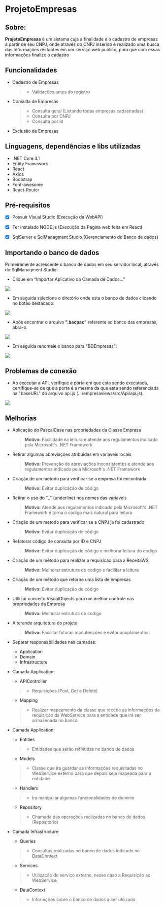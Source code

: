 


# ProjetoEmpresas
## Sobre: 
**ProjetoEmpresas** é um sistema cuja a finalidade é o cadastro de empresas a partir de seu CNPJ, onde através do CNPJ inserido é realizado uma busca das informações restantes em um serviço web publico, para que com essas informações finalize o cadastro</p>

## Funcionalidades
- Cadastro de Empresas
	> - Validações antes do registro
- Consulta de Empresas
	> - Consulta geral (Listando todas empresas cadastradas)
	> - Consulta por CNPJ
	> - Consulta por Id
- Exclusão de Empresas
## Linguagens, dependências e libs utilizadas
- .NET Core 3.1
- Entity Framework
- React
- Axios
- Bootstrap
- Font-awesome
- React-Router
 
## Pré-requisitos

 - [x] Possuir Visual Studio (Execução da WebAPI)

 - [x] Ter instalado NODE.js (Execução da Pagina web feita em React)
 - [x] SqlServer e SqlManagment Studio (Gerenciamento do Banco de dados)

## Importando o banco de dados
Primeiramente acrescente o banco de dados em seu servidor local, através do SqlManagment Studio:
- Clique em "Importar Aplicativo da Camada de Dados..."

<img src = "https://ik.imagekit.io/ryanraul/print1_ZyxbRvgoh.jpg">

- Em seguida selecione o diretório onde esta o  banco de dados clicando no botão destacado:

<img src = "https://ik.imagekit.io/ryanraul/_55BC2230-E8D9-44F6-9EF7-EC944996AF97_.png_5JQu1bMyQL.jpg">

- Após encontrar o arquivo  **".bacpac"** referente ao banco das empresas, abra-o.

<img src = "https://ik.imagekit.io/ryanraul/_C1DB0D7D-24FA-40CF-9BCA-806A73AA7EE2_.png_1A-Nj7PGN.jpg">

- Em seguida renomeie o banco para "BDEmpresas":

<img src = "https://ik.imagekit.io/ryanraul/print2_KDiv_HwSb.jpg">

## Problemas de conexão
- Ao executar a API, verifique a porta em que esta sendo executada, certifique-se de que a porta é a mesma da que esta sendo referenciada na "baseURL" do arquivo api.js (.../empresaviews/src/Api/api.js).

<img src = "https://ik.imagekit.io/ryanraul/print3_2ddoLZKYfJ.jpg">

## Melhorias

- Aplicação do PascalCase nas propriedades da Classe Empresa
	> **Motivo:** Facilidade na leitura e atende aos regulamentos indicado pela Microsoft's .NET Framework
	
- Retirar algumas abreviações atribuidas em variaveis locais
	> **Motivo:** Prevenção de abreviações inconsistentes e atende aos regulamentos indicado pela Microsoft's .NET Framework
		
- Criação de um metodo para verificar se a empresa foi encontrada
	> **Motivo:** Evitar duplicação de código
			
- Retirar o uso do "_" (underline) nos nomes das variaveis
	> **Motivo:** Atende aos regulamentos indicado pela Microsoft's .NET Framework e torna o código mais natural para leitura
			
- Criação de um metodo para verificar se a CNPJ ja foi cadastrado
	> **Motivo:** Evitar duplicação de código
	
- Refatorar código de consulta por ID e CNPJ
	> **Motivo:** Evitar duplicação de código e melhorar leitura do codigo
	
- Criação de um método para realizar a requisicao para a ReceitaWS
	> **Motivo:** Melhorar estrutura do codigo e facilitar a leitura
	
- Criação de um método que retorne uma lista de empresas
	> **Motivo:** Evitar duplicação de código
	
- Utilizar conceito VisualObjects para um melhor controle nas propriedades da Empresa
	> **Motivo:** Melhorar estrutura do codigo

- Alterando arquitetura do projeto
	> **Motivo:** Facilitar futuras manutenções e evitar acoplamentos
	
- Separar responsabilidades nas camadas:
	- Application
	- Domain
	- Infrastructure
	
- Camada Application:
	- APIController
	> - Requisições  (Post, Get e Delete)
	- Mapping
	> - Realizar mapeamento da classe que recebe as informações da requisição da WebService para a entidade que irá ser armazenada no banco


- Camada Application:
	- Entities
	> - Entidades que serão refletidas no banco de dados
	- Models
	> - Classe que ira guardar as informações requisitadas no WebService externo para que depois seja mapeada para a entidade
	- Handlers
	> - Ira manipular algumas funcionalidades do dominio
	- Repository
	> - Chamada das operações realizadas no banco de dados (Repositorio)

- Camada Infrastructure: 
	- Queries
	> - Consultas realizadas no banco de dados indicado no DataContext
	- Services
	> - Utilização de serviço externo, nesse caso a Requisição ao WebService
	- DataContext
	> - Informções sobre o banco de dados a ser utilizado